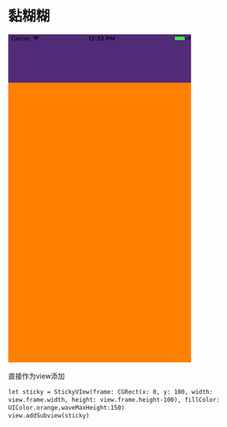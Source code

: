 # 黏糊糊

![图片](https://raw.githubusercontent.com/onlyAPK/DWStickyView/master/bezierPopLine1.gif
)

直接作为view添加

```
let sticky = StickyVIew(frame: CGRect(x: 0, y: 100, width: view.frame.width, height: view.frame.height-100), fillColor: UIColor.orange,waveMaxHeight:150)
view.addSubview(sticky)
```
